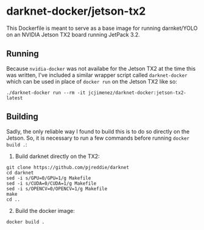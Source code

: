 darknet-docker/jetson-tx2
=========================
This Dockerfile is meant to serve as a base image for running darnket/YOLO on
an NVIDIA Jetson TX2 board running JetPack 3.2.

Running
-------
Because `nvidia-docker` was not availabe for the Jetson TX2 at the time this
was written, I've included a similar wrapper script called `darknet-docker`
which can be used in place of `docker run` on the Jetson TX2 like so:

```
./darknet-docker run --rm -it jcjimenez/darknet-docker:jetson-tx2-latest
```

Building
--------
Sadly, the only reliable way I found to build this is to do so directly on the
Jetson. So, it is necessary to run a few commands before running
`docker build .`:

1. Build darknet directly on the TX2:

```
git clone https://github.com/pjreddie/darknet
cd darknet
sed -i s/GPU=0/GPU=1/g Makefile
sed -i s/CUDA=0/CUDA=1/g Makefile
sed -i s/OPENCV=0/OPENCV=1/g Makefile
make
cd ..
```

2. Build the docker image:

```
docker build .
```

